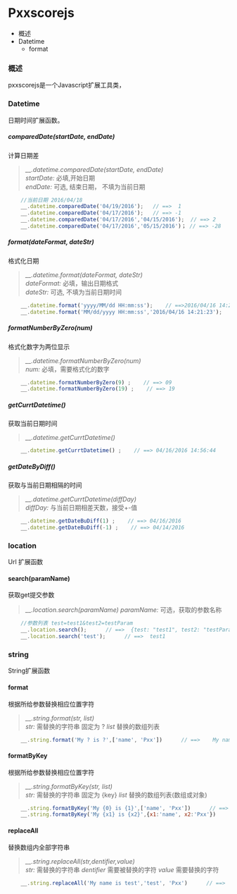 Pxxscorejs
===

* 概述
* Datetime
    *   format

### 概述
pxxscorejs是一个Javascript扩展工具类，


### Datetime
日期时间扩展函数。

##### comparedDate(startDate, endDate)
计算日期差
> *__.datetime.comparedDate(startDate, endDate)*      
>     *startDate:*  必填,开始日期     
>     *endDate:*  可选, 结束日期， 不填为当前日期     

```javascript
    //当前日期 2016/04/18
    __.datetime.comparedDate('04/19/2016');   // ==>  1
    __.datetime.comparedDate('04/17/2016');   // ==> -1
    __.datetime.comparedDate('04/17/2016','04/15/2016');  // ==> 2
    __.datetime.comparedDate('04/17/2016','05/15/2016')； // ==> -28
```



##### format(dateFormat, dateStr)
格式化日期
> *__.datetime.format(dateFormat, dateStr)*    
>     *dateFormat:*  必填，输出日期格式   
>     *dateStr:*     可选, 不填为当前日期时间   

```javascript
    __.datetime.format('yyyy/MM/dd HH:mm:ss');    // ==>2016/04/16 14:21:23
    __.datetime.format('MM/dd/yyyy HH:mm:ss','2016/04/16 14:21:23');    // ==>2016/04/16 14:21:23

```

##### formatNumberByZero(num)
格式化数字为两位显示
> *__.datetime.formatNumberByZero(num)*    
>     *num:*  必填，需要格式化的数字  

```javascript
    __.datetime.formatNumberByZero(9) ;    // ==> 09
    __.datetime.formatNumberByZero(19) ;    // ==> 19

```

##### getCurrtDatetime()
获取当前日期时间
> *__.datetime.getCurrtDatetime()* 
```javascript
    __.datetime.getCurrtDatetime() ;    // ==> 04/16/2016 14:56:44
```

##### getDateByDiff()
获取与当前日期相隔的时间
> *__.datetime.getCurrtDatetime(diffDay)*     
>     *diffDay:* 与当前日期相差天数，接受+-值    

```javascript
    __.datetime.getDateBuDiff(1) ;    // ==> 04/16/2016
    __.datetime.getDateBuDiff(-1) ;    // ==> 04/14/2016
```


### location
Url 扩展函数

#### search(paramName)
获取get提交参数
> *__.location.search(paramName)*
> *paramName:*  可选，获取的参数名称

```javascript
    //参数列表 test=test1&test2=testParam
    __.location.search();      // ==>  {test: "test1", test2: "testParam"}
    __.location.search('test');      // ==>  test1
```

### string
String扩展函数

#### format
根据所给参数替换相应位置字符
> *__.string.format(str, list)*    
> *str:*  需替换的字符串  固定为 ? 
> *list*  替换的数组列表

```javascript
    __.string.format('My ? is ?',['name', 'Pxx'])      // ==>    My name is Pxx
```

#### formatByKey
根据所给参数替换相应位置字符
> *__.string.formatByKey(str, list)*    
> *str:*  需替换的字符串  固定为 {key}
> *list*  替换的数组列表(数组或对象)

```javascript
    __.string.formatByKey('My {0} is {1}',['name', 'Pxx'])      // ==>    My name is Pxx
    __.string.formatByKey('My {x1} is {x2}',{x1:'name', x2:'Pxx'})      // ==>    My name is Pxx
```

#### replaceAll
替换数组内全部字符串
> *__.string.replaceAll(str,dentifier,value)*    
> *str:*  需替换的字符串
> *dentifier*  需要被替换的字符
> *value*  需要替换的字符

```javascript
    __.string.replaceAll('My name is test','test', 'Pxx')      // ==>    My name is Pxx
```


